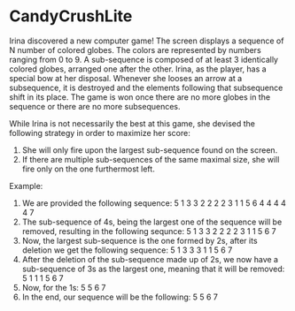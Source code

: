# CandyCrushLite

Irina discovered a new computer game! The screen displays a sequence of N number of colored globes. The colors are represented by numbers ranging from 0 to 9.
A sub-sequence is composed of at least 3 identically colored globes, arranged one after the other. Irina, as the player, has a special bow at her disposal. Whenever she looses an arrow at a subsequence,
it is destroyed and the elements following that subsequence shift in its place. The game is won once there are no more globes in the sequence or there are no more subsequences.

While Irina is not necessarily the best at this game, she devised the following strategy in order to maximize her score:

1. She will only fire upon the largest sub-sequence found on the screen.
2. If there are multiple sub-sequences of the same maximal size, she will fire only on the one furthermost left.

Example:

1. We are provided the following sequence:
      5 1 3 3 2 2 2 2 3 1 1 5 6 4 4 4 4 4 7
2. The sub-sequence of 4s, being the largest one of the sequence will be removed, resulting in the following sequnce:
      5 1 3 3 2 2 2 2 3 1 1 5 6 7
3. Now, the largest sub-sequence is the one formed by 2s, after its deletion we get the following sequence:
      5 1 3 3 3 1 1 5 6 7
4. After the deletion of the sub-sequence made up of 2s, we now have a sub-sequence of 3s as the largest one, meaning that it will be removed:
      5 1 1 1 5 6 7
5. Now, for the 1s:
      5 5 6 7
6. In the end, our sequence will be the following:
      5 5 6 7
